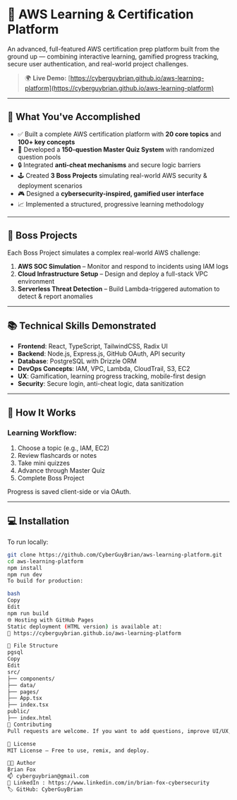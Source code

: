 # 🚀 AWS Learning & Certification Platform

An advanced, full-featured AWS certification prep platform built from the ground up — combining interactive learning, gamified progress tracking, secure user authentication, and real-world project challenges.

> 🌍 **Live Demo:** [https://cyberguybrian.github.io/aws-learning-platform](https://cyberguybrian.github.io/aws-learning-platform)

---

## 🎯 What You've Accomplished

- ✅ Built a complete AWS certification platform with **20 core topics** and **100+ key concepts**
- 🧠 Developed a **150-question Master Quiz System** with randomized question pools
- 🔒 Integrated **anti-cheat mechanisms** and secure logic barriers
- 🕹️ Created **3 Boss Projects** simulating real-world AWS security & deployment scenarios
- 🎮 Designed a **cybersecurity-inspired, gamified user interface**
- 📈 Implemented a structured, progressive learning methodology

---

## 🧪 Boss Projects

Each Boss Project simulates a complex real-world AWS challenge:

1. **AWS SOC Simulation** – Monitor and respond to incidents using IAM logs
2. **Cloud Infrastructure Setup** – Design and deploy a full-stack VPC environment
3. **Serverless Threat Detection** – Build Lambda-triggered automation to detect & report anomalies

---

## 📚 Technical Skills Demonstrated

- **Frontend**: React, TypeScript, TailwindCSS, Radix UI
- **Backend**: Node.js, Express.js, GitHub OAuth, API security
- **Database**: PostgreSQL with Drizzle ORM
- **DevOps Concepts**: IAM, VPC, Lambda, CloudTrail, S3, EC2
- **UX**: Gamification, learning progress tracking, mobile-first design
- **Security**: Secure login, anti-cheat logic, data sanitization

---

## 🧠 How It Works

### Learning Workflow:
1. Choose a topic (e.g., IAM, EC2)
2. Review flashcards or notes
3. Take mini quizzes
4. Advance through Master Quiz
5. Complete Boss Project

Progress is saved client-side or via OAuth.

---

## 💻 Installation

To run locally:

```bash
git clone https://github.com/CyberGuyBrian/aws-learning-platform.git
cd aws-learning-platform
npm install
npm run dev
To build for production:

bash
Copy
Edit
npm run build
🌐 Hosting with GitHub Pages
Static deployment (HTML version) is available at:
📎 https://cyberguybrian.github.io/aws-learning-platform

🧰 File Structure
pgsql
Copy
Edit
src/
├── components/
├── data/
├── pages/
├── App.tsx
├── index.tsx
public/
├── index.html
🤝 Contributing
Pull requests are welcome. If you want to add questions, improve UI/UX, or extend Boss Projects, feel free to fork and submit.

📜 License
MIT License — Free to use, remix, and deploy.

👨‍💻 Author
Brian Fox
📫 cyberguybrian@gmail.com
🔗 LinkedIn : https://www.linkedin.com/in/brian-fox-cybersecurity
🏷️ GitHub: CyberGuyBrian


